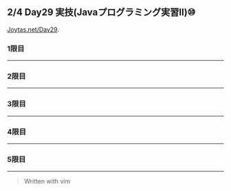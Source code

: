 ## 2/4 Day29 実技(Javaプログラミング実習Ⅱ)⑩
[Joytas.net/Day29]().
### 1限目
---
### 2限目
---
### 3限目
---
### 4限目
---
### 5限目
---
> Written with vim
